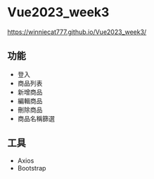 # Vue2023_week3
https://winniecat777.github.io/Vue2023_week3/

## 功能
- 登入
- 商品列表
- 新增商品
- 編輯商品
- 刪除商品
- 商品名稱篩選

## 工具
- Axios
- Bootstrap